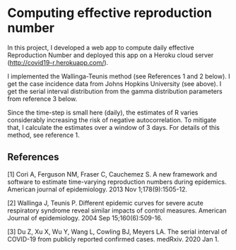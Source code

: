 # Computing effective reproduction number

In this project, I developed a web app to compute daily effective Reproduction Number and deployed this app on a Heroku cloud server (http://covid19-r.herokuapp.com/).

I implemented the Wallinga-Teunis method (see References 1 and 2 below). I get the case incidence data from Johns Hopkins University (see above). I get the serial interval distribution from the gamma distribution parameters from reference 3 below.

Since the time-step is small here (daily), the estimates of R varies considerably increasing the risk of negative autocorrelation. To mitigate that, I calculate the estimates over a window of 3 days. For details of this method, see reference 1.


## References
[1] Cori A, Ferguson NM, Fraser C, Cauchemez S. A new framework and software to estimate time-varying reproduction numbers during epidemics. American journal of epidemiology. 2013 Nov 1;178(9):1505-12.

[2] Wallinga J, Teunis P. Different epidemic curves for severe acute respiratory syndrome reveal similar impacts of control measures. American Journal of epidemiology. 2004 Sep 15;160(6):509-16.

[3] Du Z, Xu X, Wu Y, Wang L, Cowling BJ, Meyers LA. The serial interval of COVID-19 from publicly reported confirmed cases. medRxiv. 2020 Jan 1.
